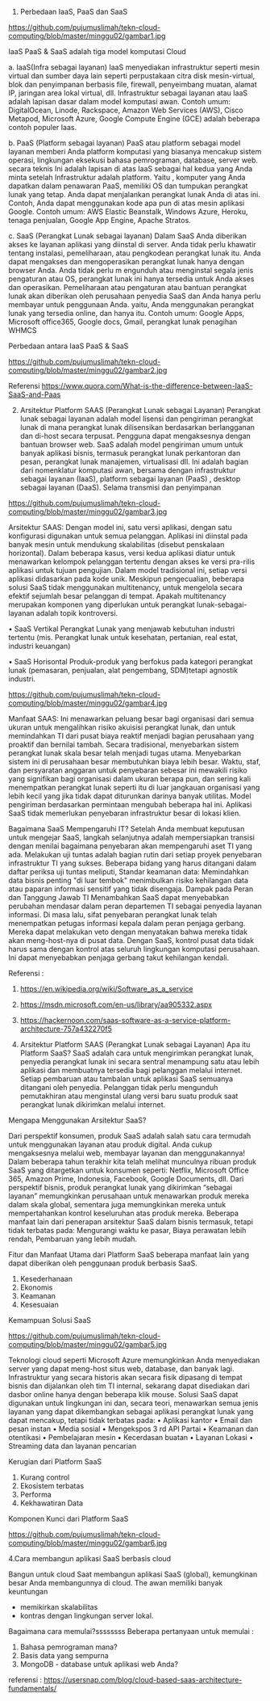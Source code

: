 
1.	Perbedaan IaaS, PaaS dan SaaS

https://github.com/pujumuslimah/tekn-cloud-computing/blob/master/minggu02/gambar1.jpg

IaaS PaaS & SaaS   adalah tiga model komputasi Cloud 

a.	IaaS(Infra sebagai layanan)
IaaS menyediakan infrastruktur seperti mesin virtual dan sumber daya lain seperti perpustakaan citra 
disk mesin-virtual, blok dan penyimpanan berbasis file, firewall, penyeimbang muatan, alamat IP, 
jaringan area lokal virtual, dll. Infrastruktur sebagai layanan atau IaaS adalah lapisan dasar 
dalam model komputasi awan. Contoh umum: DigitalOcean, Linode, Rackspace, Amazon Web Services (AWS), 
Cisco Metapod, Microsoft Azure, Google Compute Engine (GCE) adalah beberapa contoh populer Iaas.

b.	PaaS (Platform sebagai layanan)
PaaS atau platform sebagai model layanan memberi Anda platform komputasi yang biasanya mencakup 
sistem operasi, lingkungan eksekusi bahasa pemrograman, database, server web. secara teknis Ini adalah 
lapisan di atas IaaS sebagai hal kedua yang Anda minta setelah Infrastruktur adalah platform. 
Yaitu , komputer yang Anda dapatkan dalam penawaran PaaS, memiliki OS dan tumpukan perangkat 
lunak yang tetap. Anda dapat menjalankan perangkat lunak Anda di atas ini. Contoh, Anda dapat 
menggunakan kode apa pun di atas mesin aplikasi Google. Contoh umum: AWS Elastic Beanstalk, Windows 
Azure, Heroku, tenaga penjualan, Google App Engine, Apache Stratos.


c.	SaaS (Perangkat Lunak sebagai layanan)
Dalam SaaS Anda diberikan akses ke layanan aplikasi yang diinstal di server. 
Anda tidak perlu khawatir tentang instalasi, pemeliharaan, atau pengkodean perangkat lunak itu. 
Anda dapat mengakses dan mengoperasikan perangkat lunak hanya dengan browser Anda. Anda tidak perlu m
engunduh atau menginstal segala jenis pengaturan atau OS, perangkat lunak ini hanya tersedia untuk 
Anda akses dan operasikan. Pemeliharaan atau pengaturan atau bantuan perangkat lunak akan diberikan 
oleh perusahaan penyedia SaaS dan Anda hanya perlu membayar untuk penggunaan Anda. 
yaitu, Anda menggunakan perangkat lunak yang tersedia online, dan hanya itu. 
Contoh umum: Google Apps, Microsoft office365, Google docs, Gmail, perangkat lunak penagihan WHMCS

Perbedaan antara IaaS PaaS & SaaS

https://github.com/pujumuslimah/tekn-cloud-computing/blob/master/minggu02/gambar2.jpg

Referensi
https://www.quora.com/What-is-the-difference-between-IaaS-SaaS-and-Paas


2.	Arsitektur Platform SAAS (Perangkat Lunak sebagai Layanan)
Perangkat lunak sebagai layanan adalah model lisensi dan pengiriman perangkat lunak di mana perangkat
lunak dilisensikan berdasarkan berlangganan dan di-host secara terpusat. 
Pengguna dapat mengaksesnya dengan bantuan browser web. SaaS adalah model pengiriman umum untuk
banyak aplikasi bisnis, termasuk perangkat lunak perkantoran dan pesan, perangkat lunak manajemen, 
virtualisasi dll. Ini adalah bagian dari nomenklatur komputasi awan, bersama dengan infrastruktur 
sebagai layanan (IaaS), platform sebagai layanan (PaaS) , desktop sebagai layanan (DaaS). 
Selama transmisi dan penyimpanan 

https://github.com/pujumuslimah/tekn-cloud-computing/blob/master/minggu02/gambar3.jpg

Arsitektur SAAS:
Dengan model ini, satu versi aplikasi, dengan satu konfigurasi digunakan untuk semua pelanggan. 
Aplikasi ini diinstal pada banyak mesin untuk mendukung skalabilitas (disebut penskalaan horizontal). 
Dalam beberapa kasus, versi kedua aplikasi diatur untuk menawarkan kelompok pelanggan tertentu dengan 
akses ke versi pra-rilis aplikasi untuk tujuan pengujian. Dalam model tradisional ini, 
setiap versi aplikasi didasarkan pada kode unik. Meskipun pengecualian, beberapa solusi SaaS tidak 
menggunakan multitenancy, untuk mengelola secara efektif sejumlah besar pelanggan di tempat. 
Apakah multitenancy merupakan komponen yang diperlukan untuk perangkat lunak-sebagai-layanan adalah 
topik kontroversi.

•	SaaS Vertikal
Perangkat Lunak yang menjawab kebutuhan industri tertentu (mis. Perangkat lunak untuk kesehatan, 
pertanian, real estat, industri keuangan)

•	SaaS Horisontal
Produk-produk yang berfokus pada kategori perangkat lunak (pemasaran, penjualan, alat pengembang, SDM)tetapi agnostik industri.

https://github.com/pujumuslimah/tekn-cloud-computing/blob/master/minggu02/gambar4.jpg
 
Manfaat SAAS:
Ini menawarkan peluang besar bagi organisasi dari semua ukuran untuk mengalihkan risiko akuisisi 
perangkat lunak, dan untuk memindahkan TI dari pusat biaya reaktif menjadi bagian perusahaan yang 
proaktif dan bernilai tambah. Secara tradisional, menyebarkan sistem perangkat lunak skala besar 
telah menjadi tugas utama. Menyebarkan sistem ini di perusahaan besar membutuhkan biaya lebih besar. 
Waktu, staf, dan persyaratan anggaran untuk penyebaran sebesar ini mewakili risiko yang signifikan 
bagi organisasi dalam ukuran berapa pun, dan sering kali menempatkan perangkat lunak seperti itu di 
luar jangkauan organisasi yang lebih kecil yang jika tidak dapat diturunkan darinya banyak utilitas. 
Model pengiriman berdasarkan permintaan mengubah beberapa hal ini. Aplikasi SaaS tidak memerlukan 
penyebaran infrastruktur besar di lokasi klien.

Bagaimana SaaS Mempengaruhi IT?
Setelah Anda membuat keputusan untuk mengejar SaaS, langkah selanjutnya adalah mempersiapkan transisi 
dengan menilai bagaimana penyebaran akan mempengaruhi aset TI yang ada. Melakukan uji tuntas adalah 
bagian rutin dari setiap proyek penyebaran infrastruktur TI yang sukses. Beberapa bidang yang harus 
ditangani dalam daftar periksa uji tuntas meliputi, Standar keamanan data: Memindahkan data bisnis 
penting "di luar tembok" menimbulkan risiko kehilangan data atau paparan informasi sensitif yang tidak disengaja.
Dampak pada Peran dan Tanggung Jawab TI Menambahkan SaaS dapat menyebabkan perubahan mendasar dalam peran departemen 
TI sebagai penyedia layanan informasi. Di masa lalu, sifat penyebaran perangkat lunak telah menempatkan petugas informasi kepala 
dalam peran penjaga gerbang. Mereka dapat melakukan veto dengan menyatakan bahwa mereka tidak akan meng-host-nya di pusat data. 
Dengan SaaS, kontrol pusat data tidak harus sama dengan kontrol atas seluruh lingkungan komputasi perusahaan. 
Ini dapat menyebabkan penjaga gerbang takut kehilangan kendali.

Referensi :
1. https://en.wikipedia.org/wiki/Software_as_a_service
2. https://msdn.microsoft.com/en-us/library/aa905332.aspx
3. https://hackernoon.com/saas-software-as-a-service-platform-architecture-757a432270f5


3.	Arsitektur Platform SAAS (Perangkat Lunak sebagai Layanan)
Apa itu Platform SaaS?
SaaS adalah cara untuk mengirimkan perangkat lunak, penyedia perangkat lunak ini secara sentral menampung satu atau 
lebih aplikasi dan membuatnya tersedia bagi pelanggan melalui internet.
Setiap pembaruan atau tambalan untuk aplikasi SaaS semuanya ditangani oleh penyedia. 
Pelanggan tidak perlu mengunduh pemutakhiran atau menginstal ulang versi baru suatu produk 
saat perangkat lunak dikirimkan melalui internet.

Mengapa Menggunakan Arsitektur SaaS?

Dari perspektif konsumen, produk SaaS adalah salah satu cara termudah untuk menggunakan layanan atau produk digital. 
Anda cukup mengaksesnya melalui web, membayar layanan dan menggunakannya! Dalam beberapa tahun terakhir kita telah 
melihat munculnya ribuan produk SaaS yang ditargetkan untuk konsumen seperti: Netflix, Microsoft Office 365, Amazon Prime, 
Indonesia, Facebook, Google Documents, dll. Dari perspektif bisnis, produk perangkat lunak yang dikirimkan “sebagai layanan” 
memungkinkan perusahaan untuk menawarkan produk mereka dalam skala global, sementara juga memungkinkan mereka untuk 
mempertahankan kontrol keseluruhan atas produk mereka. Beberapa manfaat lain dari penerapan arsitektur SaaS dalam bisnis termasuk, 
tetapi tidak terbatas pada: Mengurangi waktu ke pasar, Biaya perawatan lebih rendah, Pembaruan yang lebih mudah.

Fitur dan Manfaat Utama dari Platform SaaS
beberapa manfaat lain yang dapat diberikan oleh penggunaan produk berbasis SaaS.
1.	Kesederhanaan
2.	Ekonomis
3.	Keamanan
4.	Kesesuaian

Kemampuan Solusi SaaS

https://github.com/pujumuslimah/tekn-cloud-computing/blob/master/minggu02/gambar5.jpg

Teknologi cloud seperti Microsoft Azure memungkinkan Anda menyediakan server yang dapat meng-host situs web, database, dan banyak lagi. 
Infrastruktur yang secara historis akan secara fisik dipasang di tempat bisnis dan dijalankan oleh tim TI internal, sekarang dapat disediakan 
dari dasbor online hanya dengan beberapa klik mouse. Solusi SaaS dapat digunakan untuk lingkungan ini dan, secara teori, menawarkan semua jenis 
layanan yang dapat dikembangkan sebagai aplikasi perangkat lunak yang dapat mencakup, tetapi tidak terbatas pada:
•	Aplikasi kantor
•	Email dan pesan instan
•	Media sosial
•	Mengekspos 3 rd  API Partai
•	Keamanan dan otentikasi
•	Pembelajaran mesin
•	Kecerdasan buatan
•	Layanan Lokasi
•	Streaming data dan layanan pencarian

Kerugian dari Platform SaaS
1.	Kurang control
2.	Ekosistem terbatas
3.	Performa
4.	Kekhawatiran Data

Komponen Kunci dari Platform SaaS

https://github.com/pujumuslimah/tekn-cloud-computing/blob/master/minggu02/gambar6.jpg

4.Cara membangun aplikasi SaaS berbasis cloud

Bangun untuk cloud
Saat membangun aplikasi SaaS (global), kemungkinan besar Anda membangunnya di cloud. The awan memiliki banyak keuntungan 
- memikirkan skalabilitas 
- kontras dengan lingkungan server lokal.

Bagaimana cara memulai?ssssssss
Beberapa pertanyaan untuk memulai :
1.	Bahasa pemrograman mana?
2.	Basis data yang sempurna
3.	MongoDB - database untuk aplikasi web Anda?


referensi : https://usersnap.com/blog/cloud-based-saas-architecture-fundamentals/




